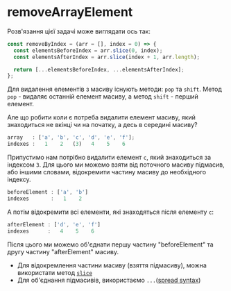 # removeArrayElement

Розв'язання цієї задачі може виглядати ось так:

```js
const removeByIndex = (arr = [], index = 0) => {
  const elementsBeforeIndex = arr.slice(0, index);
  const elementsAfterIndex = arr.slice(index + 1, arr.length);

  return [...elementsBeforeIndex, ...elementsAfterIndex];
};
```

Для видалення елементів з масиву існують методи: `pop` та `shift`. 
Метод `pop` - видаляє останній елемент масиву, а метод `shift` - перший елемент.

Але що робити коли є потреба видалити елемент масиву, який знаходиться не вкінці
чи на початку, а десь в середині масиву?

```js
array   : ['a', 'b', 'c', 'd', 'e', 'f'];
indexes :   1    2   (3)   4    5    6
```

Припустимо нам потрібно видалити елемент `c`, який знаходиться за індексом `3`.
Для цього ми можемо взяти від поточного масиву підмасив, або іншими словами,
відокремити частину масиву до необхідного індексу.

```js
beforeElement : ['a', 'b']
indexes       :   1    2
```

А потім відокремити всі елементи, які знаходяться після елементу `c`:

```js
afterElement : ['d', 'e', 'f']
indexes      :   4    5    6
```

Після цього ми можемо об'єднати першу частину "beforeElement" та другу частину 
"afterElement" масиву.

* Для відокремлення частини масиву (взяття підмасиву), можна використати метод [`slice`](https://developer.mozilla.org/en-US/docs/Web/JavaScript/Reference/Global_Objects/Array/slice)
* Для об'єднання підмасивів, використаємо `...`([spread syntax](https://developer.mozilla.org/en-US/docs/Web/JavaScript/Reference/Operators/Spread_syntax))
